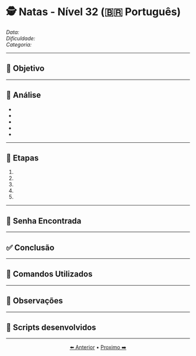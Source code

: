 # 🕵️ Natas - Nível 32 (🇧🇷 Português)  
*Data:*  
*Dificuldade:*   
*Categoria:* 

---

## 🎯 Objetivo



---

## 🔎 Análise

-
-
-
-
-

---

## 🧱 Etapas

1.
2.
3.
4.
5.

---

## 🔑 Senha Encontrada



---

## ✅ Conclusão



---

## 🧪 Comandos Utilizados



---

## 🧠 Observações



---

## 📎 Scripts desenvolvidos



---

<p align="center"> <a href="../Natas31/Readme-BR.md">⬅️ Anterior</a> • <a href="../Natas33/Readme-BR.md">Proximo ➡️</a> </p>
